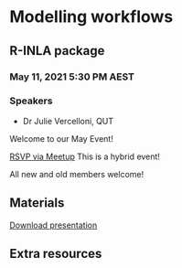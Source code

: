 # Modelling workflows
## R-INLA package

### May 11, 2021 5:30 PM AEST 
### Speakers

* Dr Julie Vercelloni, QUT

Welcome to our May Event!

[RSVP via Meetup](https://www.meetup.com/en-AU/rladies-brisbane/events/) This is a hybrid event!

All new and old members welcome!

## Materials
[Download presentation](./R_ladies_JVercelloni.pdf)

## Extra resources


